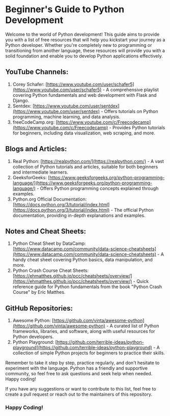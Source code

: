 # Beginner's Guide to Python Development

Welcome to the world of Python development! This guide aims to provide you with a list of free resources that will help you kickstart your journey as a Python developer. Whether you're completely new to programming or transitioning from another language, these resources will provide you with a solid foundation and enable you to develop Python applications effectively.

## YouTube Channels:
1. Corey Schafer: [https://www.youtube.com/user/schafer5](https://www.youtube.com/user/schafer5) - A comprehensive playlist covering Python fundamentals and web development with Flask and Django.
2. Sentdex: [https://www.youtube.com/user/sentdex](https://www.youtube.com/user/sentdex) - Offers tutorials on Python programming, machine learning, and data analysis.
3. freeCodeCamp.org: [https://www.youtube.com/c/Freecodecamp](https://www.youtube.com/c/Freecodecamp) - Provides Python tutorials for beginners, including data visualization, web scraping, and more.

## Blogs and Articles:
1. Real Python: [https://realpython.com/](https://realpython.com/) - A vast collection of Python tutorials and articles, suitable for both beginners and intermediate learners.
2. GeeksforGeeks: [https://www.geeksforgeeks.org/python-programming-language/](https://www.geeksforgeeks.org/python-programming-language/) - Offers Python programming concepts explained through examples.
3. Python.org Official Documentation: [https://docs.python.org/3/tutorial/index.html](https://docs.python.org/3/tutorial/index.html) - The official Python documentation, providing in-depth explanations and examples.

## Notes and Cheat Sheets:
1. Python Cheat Sheet by DataCamp: [https://www.datacamp.com/community/data-science-cheatsheets](https://www.datacamp.com/community/data-science-cheatsheets) - A handy cheat sheet covering Python basics, data manipulation, and more.
2. Python Crash Course Cheat Sheets: [https://ehmatthes.github.io/pcc/cheatsheets/overview/](https://ehmatthes.github.io/pcc/cheatsheets/overview/) - Quick reference guide for Python fundamentals from the book "Python Crash Course" by Eric Matthes.

## GitHub Repositories:
1. Awesome Python: [https://github.com/vinta/awesome-python](https://github.com/vinta/awesome-python) - A curated list of Python frameworks, libraries, and software, along with useful resources for Python developers.
2. Python Playground: [https://github.com/terrible-ideas/python-playground](https://github.com/terrible-ideas/python-playground) - A collection of simple Python projects for beginners to practice their skills.

Remember to take it step by step, practice regularly, and don't hesitate to experiment with the language. Python has a friendly and supportive community, so feel free to ask questions and seek help when needed. Happy coding!

If you have any suggestions or want to contribute to this list, feel free to create a pull request or reach out to the maintainers of this repository.

### Happy Coding!